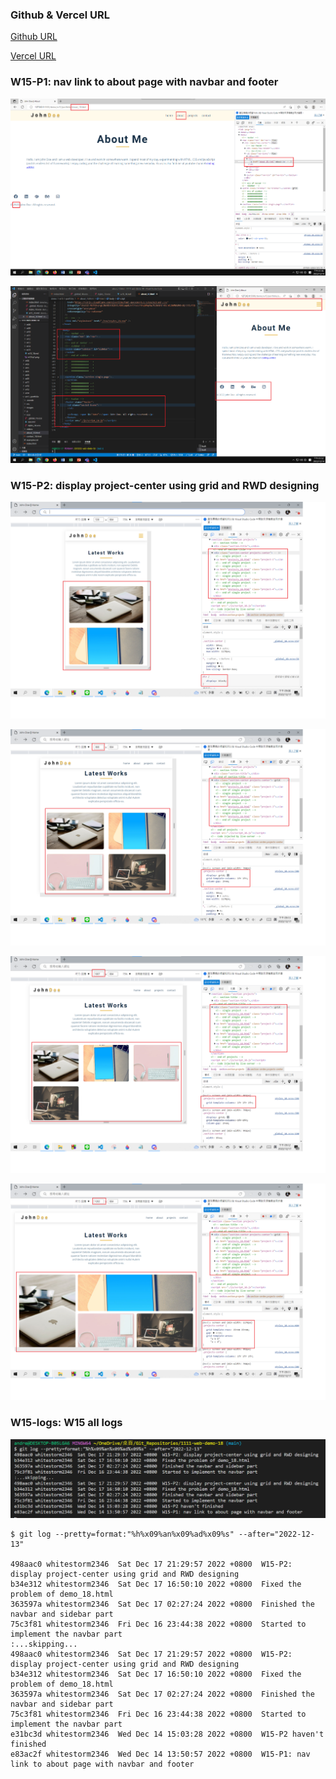### Github & Vercel URL

[Github URL](https://github.com/whitestorm2346/1111-web-demo-18)

[Vercel URL](https://1111-web-demo-18-m55w.vercel.app/)

### W15-P1: nav link to about page with navbar and footer

![](w15-p1-1.png)

![](w15-p1-2.png)

### W15-P2: display project-center using grid and RWD designing

![](w15-p2-1.png)

![](w15-p2-2.png)

![](w15-p2-3.png)

![](w15-p2-4.png)

### W15-logs: W15 all logs

![](w15-logs.png)

```
$ git log --pretty=format:"%h%x09%an%x09%ad%x09%s" --after="2022-12-13"

498aac0 whitestorm2346  Sat Dec 17 21:29:57 2022 +0800  W15-P2: display project-center using grid and RWD designing
b34e312 whitestorm2346  Sat Dec 17 16:50:10 2022 +0800  Fixed the problem of demo_18.html
363597a whitestorm2346  Sat Dec 17 02:27:24 2022 +0800  Finished the navbar and sidebar part
75c3f81 whitestorm2346  Fri Dec 16 23:44:38 2022 +0800  Started to implement the navbar part
:...skipping...
498aac0 whitestorm2346  Sat Dec 17 21:29:57 2022 +0800  W15-P2: display project-center using grid and RWD designing
b34e312 whitestorm2346  Sat Dec 17 16:50:10 2022 +0800  Fixed the problem of demo_18.html
363597a whitestorm2346  Sat Dec 17 02:27:24 2022 +0800  Finished the navbar and sidebar part
75c3f81 whitestorm2346  Fri Dec 16 23:44:38 2022 +0800  Started to implement the navbar part
e31bc3d whitestorm2346  Wed Dec 14 15:03:28 2022 +0800  W15-P2 haven't finished
e83ac2f whitestorm2346  Wed Dec 14 13:50:57 2022 +0800  W15-P1: nav link to about page with navbar and footer
```
